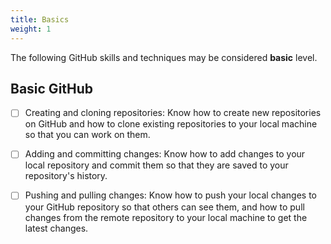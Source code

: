 ```yaml
---
title: Basics
weight: 1
---
```


The following GitHub skills and techniques
may be considered **basic** level.

## Basic GitHub

- [ ] Creating and cloning repositories: Know how to create new repositories on GitHub and how to clone existing repositories to your local machine so that you can work on them.

- [ ] Adding and committing changes: Know how to add changes to your local repository and commit them so that they are saved to your repository's history.

- [ ] Pushing and pulling changes: Know how to push your local changes to your GitHub repository so that others can see them, and how to pull changes from the remote repository to your local machine to get the latest changes.
